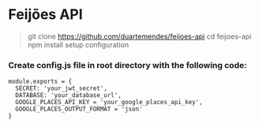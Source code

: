# Feijões API
> git clone https://github.com/duartemendes/feijoes-api
  cd feijoes-api
  npm install
  setup configuration


### Create config.js file in root directory with the following code:
```
module.exports = {
  SECRET: 'your_jwt_secret',
  DATABASE: 'your_database_url',
  GOOGLE_PLACES_API_KEY = 'your_google_places_api_key',
  GOOGLE_PLACES_OUTPUT_FORMAT = 'json'
}
```
